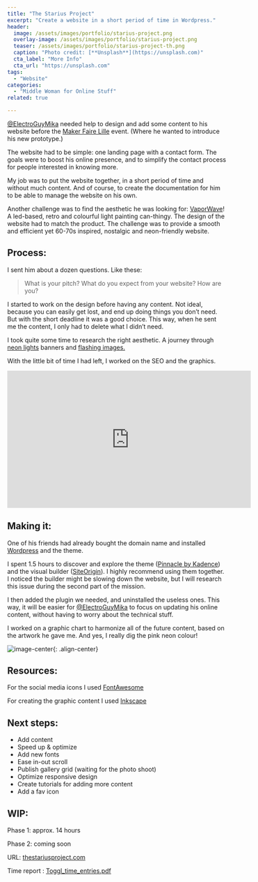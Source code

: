 ```yaml
---
title: "The Starius Project"
excerpt: "Create a website in a short period of time in Wordpress."
header:
  image: /assets/images/portfolio/starius-project.png
  overlay-image: /assets/images/portfolio/starius-project.png
  teaser: /assets/images/portfolio/starius-project-th.png
  caption: "Photo credit: [**Unsplash**](https://unsplash.com)"
  cta_label: "More Info"
  cta_url: "https://unsplash.com"
tags:
  - "Website"
categories:
  - "Middle Woman for Online Stuff"
related: true

---
```


[@ElectroGuyMika](https://github.com/electroguymika) needed help to design and add some content to his website before the [Maker Faire Lille](https://lille.makerfaire.com/) event. (Where he wanted to introduce his new prototype.)


The website had to be simple: one landing page with a contact form. The goals were to boost his online presence, and to simplify the contact process for people interested in knowing more.

My job was to put the website together, in a short period of time and without much content. And of course, to create the documentation for him to be able to manage the website on his own.

Another challenge was to find the aesthetic he was looking for: [VaporWave](https://en.wikipedia.org/wiki/Vaporwave)! A led-based, retro and colourful light painting can-thingy. The design of the website had to match the product. The challenge was to provide a smooth and efficient yet 60-70s inspired, nostalgic and neon-friendly website. 

## Process: 

I sent him about a dozen questions. Like these:

> What is your pitch? What do you expect from your website? How are you?

I started to work on the design before having any content. Not ideal, because you can easily get lost, and end up doing things you don’t need. But with the short deadline it was a good choice. This way, when he sent me the content, I only had to delete what I didn’t need.

I took quite some time to research the right aesthetic. A journey through [neon lights](https://about-blank.co/wp-content/uploads/2016/06/simpsonwave.jpg) banners and [flashing images.](https://www.themebeta.com/files/picture/201609/22/708d8052c367f45a22b01b67c0874d03.gif) 

With the little bit of time I had left, I worked on the SEO and the graphics.


<iframe width="560" height="315" src="https://www.youtube.com/embed/UJsUpeXK6Jo?rel=0" frameborder="0" allow="autoplay; encrypted-media" allowfullscreen></iframe>




## Making it: 

One of his friends had already bought the domain name and installed [Wordpress](https://wordpress.org/) and the theme.


I spent 1.5 hours to discover and explore the theme ([Pinnacle by Kadence](https://www.kadencethemes.com/product/pinnacle-free-theme/)) and the visual builder ([SiteOrigin](https://siteorigin.com/page-builder/)). I highly recommend using them together. I noticed the builder might be slowing down the website, but I will research this issue during the second part of the mission.

I then added the plugin we needed, and uninstalled the useless ones. This way, it will be easier for [@ElectroGuyMika](https://github.com/electroguymika) to focus on updating his online content, without having to worry about the technical stuff.

I worked on a graphic chart to harmonize all of the future content, based on the artwork he gave me. And yes, I really dig the pink neon colour!

![image-center](https://user-images.githubusercontent.com/25099826/36471722-156dc954-1722-11e8-96ac-a7b260080b8b.png){: .align-center}

## Resources: 

For the social media icons I used [FontAwesome](https://fontawesome.com/)

For creating the graphic content I used [Inkscape](https://inkscape.org)


## Next steps: 

- Add content 
- Speed up & optimize 
- Add new fonts 
- Ease in-out scroll 
- Publish gallery grid (waiting for the photo shoot) 
- Optimize responsive design
- Create tutorials for adding more content 
- Add a fav icon 

## WIP: 

Phase 1:  approx. 14 hours

Phase 2: coming soon

URL: [thestariusproject.com](http://thestariusproject.com/)

Time report : [Toggl_time_entries.pdf](https://github.com/zuperninja/blog/files/1743706/Toggl_time_entries_2018-01-01_to_2018-12-31.pdf)
